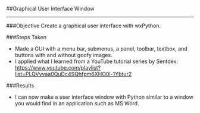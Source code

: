 ##Graphical User Interface Window

___
###Objective
Create a graphical user interface with wxPython.

###Steps Taken
* Made a GUI with a menu bar, submenus, a panel, toolbar, textbox, and buttons with and without goofy images. 
* I applied what I learned from a YouTube tutorial series by Sentdex: https://www.youtube.com/playlist?list=PLQVvvaa0QuDc4SQhfpm6XHO0l-1Ybtur2 

###Results
* I can now make a user interface window with Python similar to a window you would find in an application such as MS Word.
